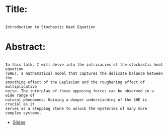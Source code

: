 # Title:
```

Introduction to Stochastic Heat Equation

```
# Abstract:
```

In this talk, I will delve into the intricacies of the stochastic heat equation
(SHE), a mathematical model that captures the delicate balance between the
smoothing effect of the Laplacian and the roughening effect of multiplicative
noise. The interplay of these opposing forces can be observed in a wide range of
natural phenomena. Gaining a deeper understanding of the SHE is crucial as it
serves as a stepping stone to unlock the mysteries of many more complex systems.

```
* [Slides](./Talk-LeChen-Graduate-Seminar-Auburn_SHE_2023-01-18.pdf)

